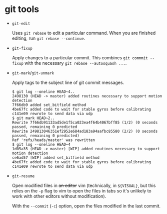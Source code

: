 # git tools

- `git-edit`

  Uses `git rebase` to edit a particular command. When you are
  finished editing, run `git rebase --continue`.

- `git-fixup`

  Apply changes to a particular commit.  This combines `git commmit
  --fixup` with the necessary `git rebase --autosquash ...`.

- `git-mark`/`git-unmark`

  Apply tags to the subject line of git commit messages.

  ```
  $ git log --oneline HEAD~4..
  2498130 (HEAD -> master) added routines necessary to support motion detection
  7f66db9 added set_bitfield method
  4be67fc added code to wait for stable gyros before calibrating
  c141e09 rewrote to send data via udp
  $ git mark HEAD~2..
  Rewrite 7f66db91133ad5de1f5ca023ea4f64b4067bff85 (1/2) (0 seconds passed, remaining 0 predicted
  Rewrite 249813046351ef2952e684ad183a94aafbc85580 (2/2) (0 seconds passed, remaining 0 predicted)
  Ref 'refs/heads/master' was rewritten
  $ git log --oneline HEAD~4
  1d05a35 (HEAD -> master) [WIP] added routines necessary to support motion detection
  ce6ad57 [WIP] added set_bitfield method
  4be67fc added code to wait for stable gyros before calibrating
  c141e09 rewrote to send data via udp
  ```

- `git-resume`

  Open modified files in ~~an editor~~ vim (technically, in
  `${VISUAL}`, but this relies on the `-p` flag to vim to open the
  files in tabs so it's unlikely to work with other editors without
  modification).
  
  With the `--commit` (`-c`) option, open the files modified in the
  last commit.
